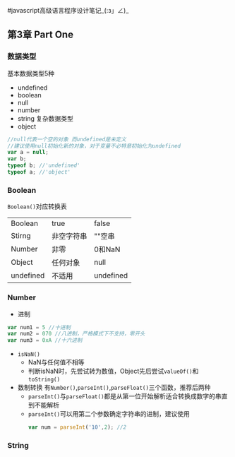 #javascript高级语言程序设计笔记\_(:з」∠)\_
	  
## 第3章 Part One
### 数据类型
基本数据类型5种
* undefined
* boolean
* null
* number
* string
复杂数据类型
* object
```javascript
//null代表一个空的对象 而undefined是未定义
//建议使用null初始化新的对象，对于变量不必特意初始化为undefined
var a = null;
var b;
typeof b; //'undefined'
typeof a; //'object'
```
### Boolean
`Boolean()`对应转换表
<table >
<tr>
<td>Boolean</td>
<td>true</td>
<td>false</td>
</tr>
<tr>
<td>Stirng</td>
<td>非空字符串</td>
<td>""空串</td>
</tr>
<tr>
<td>Number</td>
<td>非零</td>
<td>0和NaN</td>
</tr>
<tr>
<td>Object</td>
<td>任何对象</td>
<td>null</td>
</tr>
<tr>
<td>undefined</td>
<td>不适用</td>
<td>undefined</td>
</tr>
</table>

### Number
* 进制  
```javascript
var num1 = 5 //十进制
var num2 = 070 //八进制，严格模式下不支持，零开头
var num3 = 0xA //十六进制
```
* `isNaN()`  
  * NaN与任何值不相等
  * 判断isNaN时，先尝试转为数值，Object先后尝试`valueOf()`和`toString()`
* 数制转换
有`Number()`,`parseInt()`,`parseFloat()`三个函数，推荐后两种  
  * `parseInt()`与`parseFloat()`都是从第一位开始解析适合转换成数字的串直到不能解析
  * `parseInt()`可以用第二个参数确定字符串的进制，建议使用  
    ```javascript
    var num = parseInt('10',2); //2
    ```
### String
